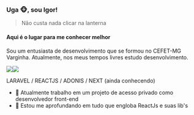 ### Uga :monkey_face:, sou Igor!
> Não custa nada clicar na lanterna
#### Aqui é o lugar para me conhecer melhor
Sou um entusiasta de desenvolvimento que se formou no CEFET-MG Varginha. Atualmente, nos meus tempos livres estudo desenvolvimento.
<!-- trabalho na empresa SharkDev como desenvolvedor, e  -->
<a href = "mailto:contato@igorazevedost@gmail.com"><img src="https://img.shields.io/badge/Gmail-D14836?style=for-the-badge&logo=gmail&logoColor=white" target="_blank"></a><a href = "https://www.linkedin.com/in/igor-azevedo-a301b2218/"><img src="https://img.shields.io/badge/LinkedIn-0077B5?style=for-the-badge&logo=linkedin&logoColor=white" target="_blank"></a>

LARAVEL / REACTJS / ADONIS / NEXT (ainda conhecendo)

- 🔭 Atualmente trabalho em um projeto de acesso privado como desenvolvedor front-end
- 🌱 Estou me aprofundando em tudo que engloba ReactJs e suas lib's 

<!-- ## Github Stats -->
<!-- ![Github Stats](https://github-readme-stats.vercel.app/api?username=Inguim&show_icons=true&theme=radical&count_private=true&include_all_commits=true) -->
